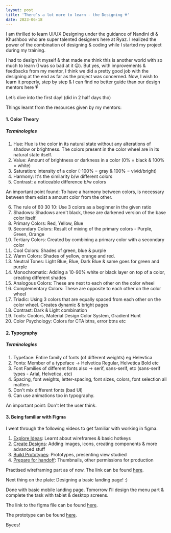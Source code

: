 ```yaml
---
layout: post
title: 'There’s a lot more to learn - the Designing 💗'
date: 2023-06-18
---
```


<p class="intro"><span class="dropcap">I</span> am thrilled to learn UI/UX Designing under the guidance of Nandini di & Khushboo who are super talented designers here at Ryaz. I realized the power of the combination of designing & coding while I started my project during my training. </p>

I had to design it myself & that made me think this is another world with so much to learn (I was so bad at it 😛). But yes, with improvements & feedbacks from my mentor, I think we did a pretty good job with the designing at the end as far as the project was concerned. Now, I wish to learn it properly, step by step & I can find no better guide than our design mentors here 💗

Let’s dive into the first day! (did in 2 half days tho)

Things learnt from the resources given by my mentors:

#### 1. Color Theory

##### Terminologies

1. Hue: Hue is the color in its natural state without any alterations of shadow or brightness. The colors present in the color wheel are in its natural state itself.
2. Value: Amount of brightness or darkness in a color (0% = black & 100% = white)
3. Saturation: Intensity of a color (-100% = gray & 100% = vivid/bright)
4. Harmony: It's the similarity b/w different colors
5. Contrast: a noticeable difference b/w colors

An important point found: To have a harmony between colors, is necessary between them exist a amount color from the other.

6. The rule of 60 30 10: Use 3 colors as a beginner in the given ratio
7. Shadows: Shadows aren't black, these are darkened version of the base color itself.
8. Primary Colors: Red, Yellow, Blue
9. Secondary Colors: Result of mixing of the primary colors - Purple, Green, Orange
10. Tertiary Colors: Created by combining a primary color with a secondary color
11. Cool Colors: Shades of green, blue & purple
12. Warm Colors: Shades of yellow, orange and red.
13. Neutral Tones: Light Blue, Blue, Dark Blue & same goes for green and purple
14. Monochromatic: Adding a 10-90% white or black layer on top of a color, creating different shades
15. Analogous Colors: These are next to each other on the color wheel
16. Complementary Colors: These are opposite to each other on the color wheel
17. Triadic: Using 3 colors that are equally spaced from each other on the color wheel. Creates dynamic & bright pages
18. Contrast: Dark & Light combination
19. Tools: Coolors, Material Design Color System, Gradient Hunt
20. Color Psychology: Colors for CTA btns, error btns etc

#### 2. Typography

##### Terminologies

1. Typeface: Entire family of fonts (of different weights) eg Helevtica
2. Fonts: Member of a typeface -> Helvetica Regular, Helvetica Bold etc
3. Font Families of different fonts also -> serif, sans-serif, etc (sans-serif types - Arial, Helvetica, etc)
4. Spacing, font weights, letter-spacing, font sizes, colors, font selection all matters
5. Don't mix different fonts (bad UI)
6. Can use animations too in typography.

An important point: Don't let the user think.

#### 3. Being familiar with Figma

I went through the following videos to get familiar with working in figma.

1. [Explore Ideas](https://help.figma.com/hc/en-us/articles/4405269899287--Beginner-1-Explore-ideas): Learnt about wireframes & basic hotkeys
2. [Create Designs](https://help.figma.com/hc/en-us/articles/4405328886935--Beginner-2-Create-designs): Adding images, icons, creating components & more advanced stuff
3. [Build Prototypes](https://help.figma.com/hc/en-us/articles/4405337257751--Beginner-3-Build-prototypes): Prototypes, presenting view studied
4. [Prepare for handoff](https://help.figma.com/hc/en-us/articles/4405338399895--Beginner-4-Prepare-for-handoff-): Thumbnails, other permissions for production

Practised wireframing part as of now.
The link can be found [here](https://www.figma.com/file/xNYznb2oA4DBTQ0z2AvmID/understanding-wireframes?type=design&node-id=0-1&t=hfTqLM7vZ9tKagEQ-0).

Next thing on the plate: Designing a basic landing page! :)

Done with basic mobile landing page. Tomorrow I'll design the menu part & complete the task with tablet & desktop screens.

The link to the figma file can be found [here](https://www.figma.com/file/rE7iHB3EF3m4xzyQDpZDHj/T1-Basic-Landing-Page?type=design&node-id=0%3A1&t=mX2otdt06cTevN9o-1).

The prototype can be found [here](https://www.figma.com/proto/rE7iHB3EF3m4xzyQDpZDHj/T1-Basic-Landing-Page?type=design&node-id=2-2&scaling=scale-down&page-id=0%3A1).

Byees!
